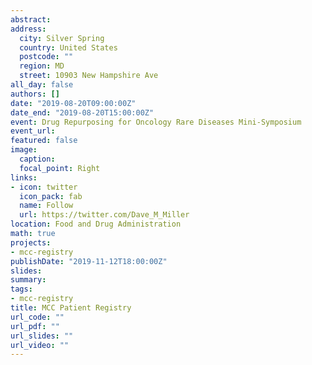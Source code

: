 ```yaml
---
abstract:
address:
  city: Silver Spring
  country: United States
  postcode: ""
  region: MD
  street: 10903 New Hampshire Ave
all_day: false
authors: []
date: "2019-08-20T09:00:00Z"
date_end: "2019-08-20T15:00:00Z"
event: Drug Repurposing for Oncology Rare Diseases Mini-Symposium
event_url: 
featured: false
image:
  caption: 
  focal_point: Right
links:
- icon: twitter
  icon_pack: fab
  name: Follow
  url: https://twitter.com/Dave_M_Miller
location: Food and Drug Administration
math: true
projects:
- mcc-registry
publishDate: "2019-11-12T18:00:00Z"
slides:  
summary: 
tags:
- mcc-registry
title: MCC Patient Registry
url_code: ""
url_pdf: ""
url_slides: ""
url_video: ""
---
```

